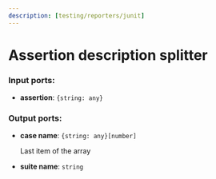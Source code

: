 ```yaml
---
description: [testing/reporters/junit]
---
```


# Assertion description splitter

### Input ports:

* __assertion__: ` {string: any} `

### Output ports:

* __case name__: ` {string: any}[number] `

    Last item of the array


* __suite name__: ` string `

